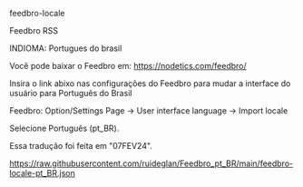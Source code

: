 feedbro-locale

Feedbro RSS 

INDIOMA: Portugues do brasil

Você pode baixar o Feedbro em: https://nodetics.com/feedbro/

Insira o  link abixo nas configurações do Feedbro para mudar a interface do usuário para Português do Brasil

Feedbro: Option/Settings Page -> User interface language -> Import locale

Selecione Português (pt_BR).

Essa tradução foi feita em "07FEV24".

https://raw.githubusercontent.com/ruideglan/Feedbro_pt_BR/main/feedbro-locale-pt_BR.json
